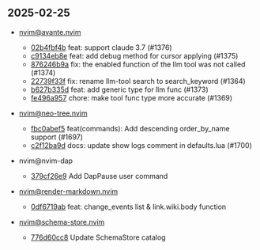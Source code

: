 ## 2025-02-25

* nvim@avante.nvim
  - [02b4fbf4b](https://github.com/yetone/avante.nvim/commit/02b4fbf4b181fae0f088b2049f44171b07a9d80b) feat: support claude 3.7 (#1376)
  - [c9134eb8e](https://github.com/yetone/avante.nvim/commit/c9134eb8ed4010d9cd4aec189ce92de7823d1959) feat: add debug method for cursor applying (#1375)
  - [876246b9a](https://github.com/yetone/avante.nvim/commit/876246b9ae9acc83318e21e0b05ba90937cf71c6) fix: the enabled function of the llm tool was not called (#1374)
  - [22739f33f](https://github.com/yetone/avante.nvim/commit/22739f33f230414df22cb87cae56c107b373aaae) fix: rename llm-tool search to search_keyword (#1364)
  - [b627b335d](https://github.com/yetone/avante.nvim/commit/b627b335dd5fff573c15e694230e7767d4e2b284) feat: add generic type for llm func (#1373)
  - [fe496a957](https://github.com/yetone/avante.nvim/commit/fe496a95737904694cf09da996210bedca1b1cb5) chore: make tool func type more accurate (#1369)

* nvim@neo-tree.nvim
  - [fbc0abef5](https://github.com/nvim-neo-tree/neo-tree.nvim/commit/fbc0abef52e4d02c4520efce1318725a21995dc4) feat(commands): Add descending order_by_name support (#1697)
  - [c2f12ba9d](https://github.com/nvim-neo-tree/neo-tree.nvim/commit/c2f12ba9dba917d53dba13121c15d7903e28c24d) docs: update show logs comment in defaults.lua (#1700)

* nvim@nvim-dap
  - [379cf26e9](https://github.com/mfussenegger/nvim-dap/commit/379cf26e9c457b66a0152cd5d018418c03720d47) Add DapPause user command

* nvim@render-markdown.nvim
  - [0df6719ab](https://github.com/MeanderingProgrammer/render-markdown.nvim/commit/0df6719abc3b547bc5b7111a750d8d7e035a7234) feat: change_events list & link.wiki.body function

* nvim@schema-store.nvim
  - [776d60cc8](https://github.com/b0o/SchemaStore.nvim/commit/776d60cc8fd7e2f450c1756c9491e353c12b16fa) Update SchemaStore catalog